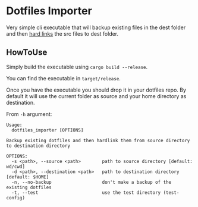 # Dotfiles Importer
Very simple cli executable that will backup existing files in the dest folder and then 
[hard links](http://www.linfo.org/hard_link.html) 
the src files to dest folder.

## HowToUse
Simply build the executable using `cargo build --release`.

You can find the executable in `target/release`.

Once you have the executable you should drop it in your dotfiles repo.
By default it will use the current folder as source and your home directory as destination.

From `-h` argument:
```
Usage:
  dotfiles_importer [OPTIONS]

Backup existing dotfiles and then hardlink them from source directory to destination directory

OPTIONS:
  -s <path>, --source <path>        path to source directory [default: wd/cwd]
  -d <path>, --destination <path>   path to destination directory [default: $HOME]
  -n, --no-backup                   don't make a backup of the existing dotfiles
  -t, --test                        use the test directory (test-config)
  ```

